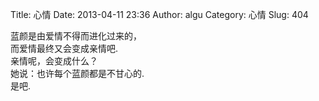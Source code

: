 Title: 心情
Date: 2013-04-11 23:36
Author: algu
Category: 心情
Slug: 404

蓝颜是由爱情不得而进化过来的，  
而爱情最终又会变成亲情吧.  
亲情呢，会变成什么？  
她说：也许每个蓝颜都是不甘心的.  
是吧.
